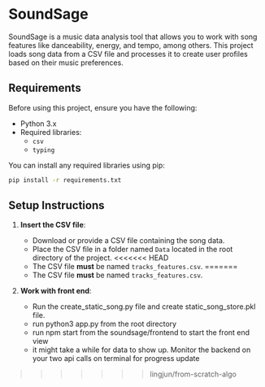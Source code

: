 # SoundSage

SoundSage is a music data analysis tool that allows you to work with song features like danceability, energy, and tempo, among others. This project loads song data from a CSV file and processes it to create user profiles based on their music preferences.

## Requirements

Before using this project, ensure you have the following:

- Python 3.x
- Required libraries:
  - `csv`
  - `typing`

You can install any required libraries using pip:

```bash
pip install -r requirements.txt
```

## Setup Instructions

1. **Insert the CSV file**:
   - Download or provide a CSV file containing the song data.
   - Place the CSV file in a folder named `Data` located in the root directory of the project.
<<<<<<< HEAD
   - The CSV file **must** be named `tracks_features.csv`.
=======
   - The CSV file **must** be named `tracks_features.csv`.

2. **Work with front end**: 
    - Run the create_static_song.py file and create static_song_store.pkl file. 
    - run python3 app.py from the root directory
    - run npm start from the soundsage/frontend to start the front end view 
    - it might take a while for data to show up. Monitor the backend on your two api calls on terminal for progress update
>>>>>>> lingjun/from-scratch-algo
